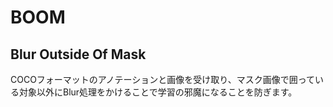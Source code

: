 # BOOM

## Blur Outside Of Mask

COCOフォーマットのアノテーションと画像を受け取り、マスク画像で囲っている対象以外にBlur処理をかけることで学習の邪魔になることを防ぎます。
